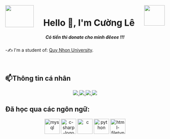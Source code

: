 
<img align="left" width="90" height ="70" src="https://i.pinimg.com/originals/ee/cb/2e/eecb2e9659e4afeecf0f5200cd2d14f7.gif">
<img align="right" width ="65"src="https://i.pinimg.com/564x/88/27/bb/8827bbc8c29f03051af74c6ee982aab5.jpg">
<h1 align="center">Hello 👋, I'm Cường Lê</h1>
<p align="center">
  <h5 align="center">Có tiền thì donate cho mình đêeee !!!</h5>
</p>


-✍ I'm a student of: [Quy Nhon University](https://www.qnu.edu.vn/).

<br />

## 📫Thông tin cá nhân

<p align="center">
  <a href="https://www.facebook.com/profile.php?id=100033805601997" alt="Facebook">
    <img src="https://img.icons8.com/fluent/48/000000/facebook-new.png" target="_blank" />
  </a> 
  <a href="https://github.com/cuongle4399" alt="Github">
    <img src="https://img.icons8.com/fluent/48/000000/github.png"/>
  </a> 
  <a href="https://www.youtube.com/channel/UCx5mWoYw70r2yJe6dH9--8w" alt="Youtube channel" target="_blank" >
    <img src="https://img.icons8.com/fluent/48/000000/youtube-play.png"/>
  </a>
  <a href="mailto:cuong01697072089@gmail.com" alt="Email">
    <img src="https://img.icons8.com/fluent/48/000000/mailing.png"/>
  </a>
</p>

## Đã học qua các ngôn ngữ:
<p align="center">
  <img width="48" height="48" src="https://img.icons8.com/pulsar-color/48/mysql.png" alt="mysql"/>
  <img width="48" height="48" src="https://img.icons8.com/badges/48/c-sharp-logo.png" alt="c-sharp-logo"/>
  <img width="48" height="48" src="https://img.icons8.com/doodle/48/c.png" alt="c"/>
  <img width="48" height="48" src="https://img.icons8.com/dusk/64/python.png" alt="python"/>
  <img width="48" height="48" src="https://img.icons8.com/nolan/64/html-filetype.png" alt="html-filetype"/>
</p>
